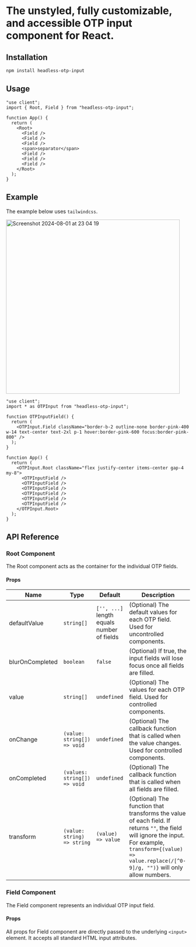 # The unstyled, fully customizable, and accessible OTP input component for React.

## Installation

```bash
npm install headless-otp-input
```

## Usage

```tsx
"use client";
import { Root, Field } from "headless-otp-input";

function App() {
  return (
    <Root>
      <Field />
      <Field />
      <Field />
      <span>separator</span>
      <Field />
      <Field />
      <Field />
    </Root>
  );
}
```

## Example

The example below uses `tailwindcss`.

<img width="476" alt="Screenshot 2024-08-01 at 23 04 19" src="https://github.com/user-attachments/assets/93eb04d6-362d-4be6-aa5b-517b1177e473">

```tsx
"use client";
import * as OTPInput from "headless-otp-input";

function OTPInputField() {
  return (
    <OTPInput.Field className="border-b-2 outline-none border-pink-400 w-14 text-center text-2xl p-1 hover:border-pink-600 focus:border-pink-800" />
  );
}

function App() {
  return (
    <OTPInput.Root className="flex justify-center items-center gap-4 my-8">
      <OTPInputField />
      <OTPInputField />
      <OTPInputField />
      <OTPInputField />
      <OTPInputField />
      <OTPInputField />
    </OTPInput.Root>
  );
}
```

## API Reference

### Root Component

The Root component acts as the container for the individual OTP fields.

#### Props

| Name            | Type                         | Default                                    | Description                                                                                                                                                                                                    |
| --------------- | ---------------------------- | ------------------------------------------ | -------------------------------------------------------------------------------------------------------------------------------------------------------------------------------------------------------------- |
| defaultValue    | `string[]`                   | `['', ...]` length equals number of fields | (Optional) The default values for each OTP field. Used for uncontrolled components.                                                                                                                            |
| blurOnCompleted | `boolean`                    | `false`                                    | (Optional) If true, the input fields will lose focus once all fields are filled.                                                                                                                               |
| value           | `string[]`                   | `undefined`                                | (Optional) The values for each OTP field. Used for controlled components.                                                                                                                                      |
| onChange        | `(value: string[]) => void`  | `undefined`                                | (Optional) The callback function that is called when the value changes. Used for controlled components.                                                                                                        |
| onCompleted     | `(values: string[]) => void` | `undefined`                                | (Optional) The callback function that is called when all fields are filled.                                                                                                                                    |
| transform       | `(value: string) => string`  | `(value) => value`                         | (Optional) The function that transforms the value of each field. If returns `""`, the field will ignore the input. For example, `transform={(value) => value.replace(/[^0-9]/g, "")}` will only allow numbers. |

### Field Component

The Field component represents an individual OTP input field.

#### Props

All props for Field component are directly passed to the underlying `<input>` element. It accepts all standard HTML input attributes.
